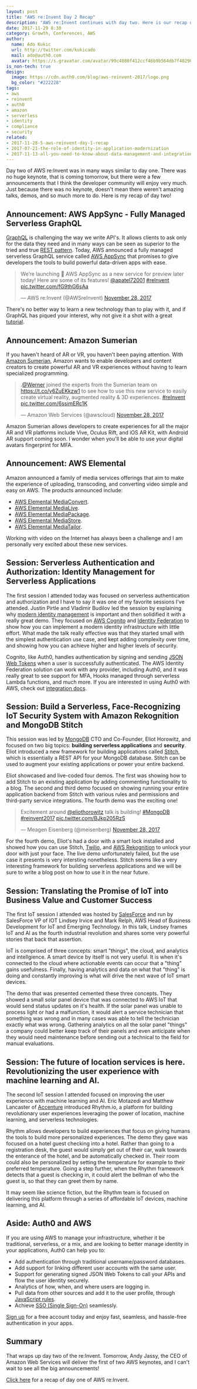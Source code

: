 ```yaml
---
layout: post
title: "AWS re:Invent Day 2 Recap"
description: "AWS re:Invent continues with day two. Here is our recap of the exciting announcements and interesting talks we were able to attend."
date: 2017-11-29 8:30
category: Growth, Conferences, AWS
author:
  name: Ado Kukic
  url: http://twitter.com/kukicado
  mail: ado@auth0.com
  avatar: https://s.gravatar.com/avatar/99c4080f412ccf46b9b564db7f482907?s=200
is_non-tech: true
design:
  image: https://cdn.auth0.com/blog/aws-reinvent-2017/logo.png
  bg_color: "#222228"
tags:
- aws
- reinvent
- auth0
- amazon
- serverless
- identity
- compliance
- security
related:
- 2017-11-28-5-aws-reinvent-day-1-recap
- 2017-07-21-the-role-of-identity-in-application-modernization
- 2017-11-13-all-you-need-to-know-about-data-management-and-integration
---
```


Day two of AWS re:Invent was in many ways similar to day one. There was no huge keynote, that is coming tomorrow, but there were a few announcements that I think the developer community will enjoy very much. Just because there was no keynote, doesn't mean there weren't amazing talks, demos, and so much more to do. Here is my recap of day two!

## Announcement: AWS AppSync - Fully Managed Serverless GraphQL  

[GraphQL](http://graphql.org/) is challenging the way we write API's. It allows clients to ask only for the data they need and in many ways can be seen as superior to the tried and true [REST pattern](https://en.wikipedia.org/wiki/Representational_state_transfer). Today, AWS announced a fully managed serverless GraphQL service called [AWS AppSync](https://aws.amazon.com/blogs/aws/introducing-amazon-appsync/) that promises to give developers the tools to build powerful data-driven apps with ease.

<blockquote class="twitter-tweet" data-lang="en"><p lang="en" dir="ltr">We’re launching 🚀 AWS AppSync as a new service for preview later today! Here are some of its features! <a href="https://twitter.com/apatel72001?ref_src=twsrc%5Etfw">@apatel72001</a> <a href="https://twitter.com/hashtag/reInvent?src=hash&amp;ref_src=twsrc%5Etfw">#reInvent</a> <a href="https://t.co/fG9thG6sAa">pic.twitter.com/fG9thG6sAa</a></p>&mdash; AWS re:Invent (@AWSreInvent) <a href="https://twitter.com/AWSreInvent/status/935573868260896768?ref_src=twsrc%5Etfw">November 28, 2017</a></blockquote>
<script async src="https://platform.twitter.com/widgets.js" charset="utf-8"></script>

There's no better way to learn a new technology than to play with it, and if GraphQL has piqued your interest, why not give it a shot with a great [tutorial](https://auth0.com/blog/build-a-rottentomatoes-clone-with-graphql-and-auth0/).

## Announcement: Amazon Sumerian

If you haven't heard of AR or VR, you haven't been paying attention. With [Amazon Sumerian](https://aws.amazon.com/sumerian/), Amazon wants to enable developers and content creators to create powerful AR and VR experiences without having to learn specialized programming.

<blockquote class="twitter-tweet" data-lang="en"><p lang="en" dir="ltr">.<a href="https://twitter.com/Werner?ref_src=twsrc%5Etfw">@Werner</a>  joined the experts from the Sumerian team on <a href="https://t.co/y6ZuEKkzw1">https://t.co/y6ZuEKkzw1</a>   to see how to use this new service to easily create virtual reality, augmented reality &amp; 3D experiences. <a href="https://twitter.com/hashtag/reInvent?src=hash&amp;ref_src=twsrc%5Etfw">#reInvent</a> <a href="https://t.co/6ssimERc1K">pic.twitter.com/6ssimERc1K</a></p>&mdash; Amazon Web Services (@awscloud) <a href="https://twitter.com/awscloud/status/935641180842344448?ref_src=twsrc%5Etfw">November 28, 2017</a></blockquote>
<script async src="https://platform.twitter.com/widgets.js" charset="utf-8"></script>


Amazon Sumerian allows developers to create experiences for all the major AR and VR platforms include Vive, Oculus Rift, and iOS AR Kit, with Android AR support coming soon. I wonder when you'll be able to use your digital avatars fingerprint for MFA.

## Announcement: AWS Elemental

Amazon announced a family of media services offerings that aim to make the experience of uploading, transcoding, and converting video simple and easy on AWS. The products announced include:

* [AWS Elemental MediaConvert](https://aws.amazon.com/about-aws/whats-new/2017/11/introducing-aws-elemental-mediaconvert/).
* [AWS Elemental MediaLive](https://aws.amazon.com/about-aws/whats-new/2017/11/introducing-aws-elemental-medialive).
* [AWS Elemental MediaPackage](https://aws.amazon.com/about-aws/whats-new/2017/11/introducing-aws-elemental-mediapackage).
* [AWS Elemental MediaStore](https://aws.amazon.com/about-aws/whats-new/2017/11/introducing-aws-elemental-mediastore/).
* [AWS Elemental MediaTailor](https://aws.amazon.com/about-aws/whats-new/2017/11/introducing-aws-elemental-mediatailor/).

Working with video on the Internet has always been a challenge and I am personally very excited about these new services.

## Session: Serverless Authentication and Authorization: Identity Management for Serverless Applications

The first session I attended today was focused on serverless authentication and authorization and I have to say it was one of my favorite sessions I've attended. Justin Pirtle and Vladimir Budilov led the session by explaining why [modern identity management](https://auth0.com/blog/the-role-of-identity-in-application-modernization/) is important and then solidified it with a really great demo. They focused on [AWS Cognito](https://aws.amazon.com/cognito/) and [Identity Federation](https://aws.amazon.com/iam/details/manage-federation/) to show how you can implement a modern identity infrastructure with little effort. What made the talk really effective was that they started small with the simplest authentication use case, and kept adding complexity over time, and showing how you can achieve higher and higher levels of security.

Cognito, like Auth0, handles authentication by signing and sending [JSON Web Tokens](https://jwt.io/introduction/) when a user is successfully authenticated. The AWS Identity Federation solution can work with any provider, including Auth0, and it was really great to see support for MFA, Hooks managed through serverless Lambda functions, and much more. If you are interested in using Auth0 with AWS, check out [integration docs](https://auth0.com/docs/integrations/aws).


## Session: Build a Serverless, Face-Recognizing IoT Security System with Amazon Rekognition and MongoDB Stitch

This session was led by [MongoDB](https://www.mongodb.com/) CTO and Co-Founder, Eliot Horowitz, and focused on two big topics: **building serverless applications** and **security**. Eliot introduced a new framework for building applications called [Stitch](https://www.mongodb.com/cloud/stitch), which is essentially a REST API for your MongoDB database. Stitch can be used to augment your existing applications or power your entire backend.

Eliot showcased and live-coded four demos. The first was showing how to add Stitch to an existing application by adding commenting functionality to a blog. The second and third demo focused on showing running your entire application backend from Stitch with various rules and permissions and third-party service integrations. The fourth demo was the exciting one!

<blockquote class="twitter-tweet" data-lang="en"><p lang="en" dir="ltr">Excitement around <a href="https://twitter.com/eliothorowitz?ref_src=twsrc%5Etfw">@eliothorowitz</a> talk is building! <a href="https://twitter.com/hashtag/MongoDB?src=hash&amp;ref_src=twsrc%5Etfw">#MongoDB</a> <a href="https://twitter.com/hashtag/reinvent2017?src=hash&amp;ref_src=twsrc%5Etfw">#reinvent2017</a> <a href="https://t.co/BJkp205RzS">pic.twitter.com/BJkp205RzS</a></p>&mdash; Meagen Eisenberg (@meisenberg) <a href="https://twitter.com/meisenberg/status/935565910428884994?ref_src=twsrc%5Etfw">November 28, 2017</a></blockquote>
<script async src="https://platform.twitter.com/widgets.js" charset="utf-8"></script>

For the fourth demo, Eliot's had a door with a smart lock installed and showed how you can use Stitch, [Twilio](https://www.twilio.com/), and [AWS Rekognition](https://aws.amazon.com/rekognition/) to unlock your door with just your face. The live demo unfortunately failed, but the use case it presents is very intersting nonetheless. Stitch seems like a very interesting framework for building serverless applications and we will be sure to write a blog post on how to use it in the near future.

## Session: Translating the Promise of IoT into Business Value and Customer Success

The first IoT session I attended was hosted by [SalesForce](https://www.salesforce.com/) and run by SalesForce VP of IOT Lindsey Irvice and Mark Relph, AWS Head of Business Development for IoT and Emerging Technology. In this talk, Lindsey frames IoT and AI as the fourth industrial revolution and shares some very powerful stories that back that assertion.

IoT is comprised of three concepts: smart "things", the cloud, and analytics and intellgience. A smart device by itself is not very useful. It is when it's connected to the cloud where actionable events can occur that a "thing" gains usefulness. Finally, having analytics and data on what that "thing" is doing and constantly improving is what will drive the next wave of IoT smart devices.

The demo that was presented cemented these three concepts. They showed a small solar panel device that was connected to AWS IoT that would send status updates on it's health. If the solar panel was unable to process light or had a malfunction, it would alert a service technician that something was wrong and in many cases was able to tell the technician exactly what was wrong. Gathering analytics on all the solar panel "things" a company could better keep track of their panels and even anticipate when they would need maintenance before sending out a technical to the field for manual evaluations.

## Session: The future of location services is here. Revolutionizing the user experience with machine learning and AI.

The second IoT session I attended focused on improving the user experience with machine learning and AI. Eric Motazedi and Matthew Lancaster of [Accenture](https://www.accenture.com/us-en/new-applied-now) introduced Rhythm.io, a platform for building revolutionary user experiences leveraging the power of location, machine learning, and serverless technologies.

Rhythm allows developers to build experiences that focus on giving humans the tools to build more personalized experiences. The demo they gave was focused on a hotel guest checking into a hotel. Rather than going to a registration desk, the guest would simply get out of their car, walk towards the enterance of the hotel, and be automatically checked in. Their room could also be personalized by setting the temperature for example to their preferred temperature. Going a step further, when the Rhythm framework detects that a guest is checking in, it could alert the bellman of who the guest is, so that they can greet them by name. 

It may seem like science fiction, but the Rhythm team is focused on delivering this platform through a series of affordable IoT devices, machine learning, and AI.

## Aside: Auth0 and AWS

If you are using AWS to manage your infrastructure, whether it be traditional, serverless, or a mix, and are looking to better manage identity in your applications, Auth0 can help you to:

* Add authentication through traditional username/password databases.
* Add support for linking different user accounts with the same user.
* Support for generating signed JSON Web Tokens to call your APIs and flow the user identity securely.
* Analytics of how, when, and where users are logging in.
* Pull data from other sources and add it to the user profile, through [JavaScript rules](https://docs.auth0.com/rules).
* Achieve [SSO (Single Sign-On)](https://auth0.com/docs/sso) seamlessly.

<a href="https://auth0.com/signup" data-amp-replace="CLIENT_ID" data-amp-addparams="anonId=CLIENT_ID(cid-scope-cookie-fallback-name)">Sign up</a> for a free account today and enjoy fast, seamless, and hassle-free authentication in your apps.

## Summary

That wraps up day two of the re:Invent. Tomorrow, Andy Jassy, the CEO of Amazon Web Services will deliver the first of two AWS keynotes, and I can't wait to see all the big announcements!

[Click here](https://auth0.com/blog/aws-reinvent-day-1-recap/) for a recap of day one of AWS re:Invent.
